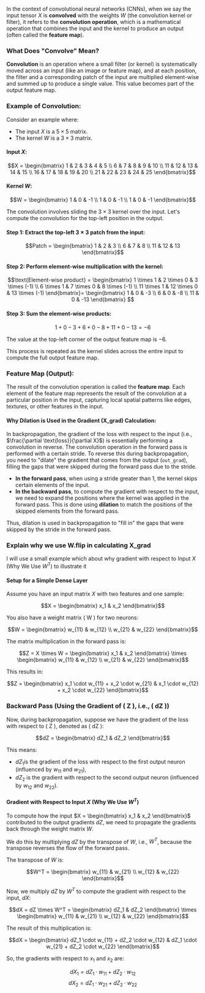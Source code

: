 In the context of convolutional neural networks (CNNs), when we say the input tensor $X$ is **convolved** with the weights $W$ (the convolution kernel or filter), it refers to the **convolution operation**, which is a mathematical operation that combines the input and the kernel to produce an output (often called the **feature map**).

### What Does "Convolve" Mean?
**Convolution** is an operation where a small filter (or kernel) is systematically moved across an input (like an image or feature map), and at each position, the filter and a corresponding patch of the input are multiplied element-wise and summed up to produce a single value. This value becomes part of the output feature map.


### Example of Convolution:

Consider an example where:

- The input $X$ is a $5 \times 5$ matrix.
- The kernel $W$ is a $3 \times 3$ matrix.

#### Input $X$:

$$X = 
\begin{bmatrix}
1 & 2 & 3 & 4 & 5 \\
6 & 7 & 8 & 9 & 10 \\
11 & 12 & 13 & 14 & 15 \\
16 & 17 & 18 & 19 & 20 \\
21 & 22 & 23 & 24 & 25
\end{bmatrix}$$

#### Kernel $W$:

$$W = 
\begin{bmatrix}
1 & 0 & -1 \\
1 & 0 & -1 \\
1 & 0 & -1
\end{bmatrix}$$


The convolution involves sliding the $3 \times 3$ kernel over the input. Let's compute the convolution for the top-left position in the output.

#### Step 1: Extract the top-left $3 \times 3$ patch from the input:

$$Patch = 
\begin{bmatrix}
1 & 2 & 3 \\
6 & 7 & 8 \\
11 & 12 & 13
\end{bmatrix}$$

#### Step 2: Perform element-wise multiplication with the kernel:

$$\text{Element-wise product} = 
\begin{bmatrix}
1 \times 1 & 2 \times 0 & 3 \times (-1) \\
6 \times 1 & 7 \times 0 & 8 \times (-1) \\
11 \times 1 & 12 \times 0 & 13 \times (-1)
\end{bmatrix}=
\begin{bmatrix}
1 & 0 & -3 \\
6 & 0 & -8 \\
11 & 0 & -13
\end{bmatrix}
$$

#### Step 3: Sum the element-wise products:

$$1 + 0 - 3 + 6 + 0 - 8 + 11 + 0 - 13 = -6$$

The value at the top-left corner of the output feature map is $-6$.

This process is repeated as the kernel slides across the entire input to compute the full output feature map.

### Feature Map (Output):

The result of the convolution operation is called the **feature map**. Each element of the feature map represents the result of the convolution at a particular position in the input, capturing local spatial patterns like edges, textures, or other features in the input.


#### **Why Dilation is Used in the Gradient (X_grad) Calculation:**

In backpropagation, the gradient of the loss with respect to the input (i.e., $\frac{\partial \text{loss}}{\partial X}$​) is essentially performing a convolution in reverse. The convolution operation in the forward pass is performed with a certain stride. To reverse this during backpropagation, you need to "dilate" the gradient that comes from the output (`out_grad`), filling the gaps that were skipped during the forward pass due to the stride.

-   **In the forward pass**, when using a stride greater than 1, the kernel skips certain elements of the input.
-   **In the backward pass**, to compute the gradient with respect to the input, we need to expand the positions where the kernel was applied in the forward pass. This is done using **dilation** to match the positions of the skipped elements from the forward pass.

Thus, dilation is used in backpropagation to "fill in" the gaps that were skipped by the stride in the forward pass.

### Explain why we use W.flip in calculating X_grad
I will use a small example which about why gradient with respect to Input $X$ (Why We Use $W^T$) to illustrate it
#### Setup for a Simple Dense Layer

Assume you have an input matrix $X$ with two features and one sample:

$$X = \begin{bmatrix} x_1 & x_2 \end{bmatrix}$$

You also have a weight matrix \( W \) for two neurons:

$$W = \begin{bmatrix} w_{11} & w_{12} \\ w_{21} & w_{22} \end{bmatrix}$$

The matrix multiplication in the forward pass is:

$$Z = X \times W = \begin{bmatrix} x_1 & x_2 \end{bmatrix} \times \begin{bmatrix} w_{11} & w_{12} \\ w_{21} & w_{22} \end{bmatrix}$$

This results in:

$$Z = \begin{bmatrix} x_1 \cdot w_{11} + x_2 \cdot w_{21} & x_1 \cdot w_{12} + x_2 \cdot w_{22} \end{bmatrix}$$

### Backward Pass (Using the Gradient of \( Z \), i.e., \( dZ \))

Now, during backpropagation, suppose we have the gradient of the loss with respect to \( Z \), denoted as \( dZ \):

$$dZ = \begin{bmatrix} dZ_1 & dZ_2 \end{bmatrix}$$

This means:

- $dZ_1$is the gradient of the loss with respect to the first output neuron (influenced by $w_{11}$ and $w_{21}$),
- $dZ_2$ is the gradient with respect to the second output neuron (influenced by $w_{12}$ and $w_{22}$).

#### Gradient with Respect to Input $X$ (Why We Use $W^T$)

To compute how the input $X = \begin{bmatrix} x_1 & x_2 \end{bmatrix}$ contributed to the output gradients $dZ$, we need to propagate the gradients back through the weight matrix $W$.

We do this by multiplying $dZ$ by the transpose of $W$, i.e., $W^T$, because the transpose reverses the flow of the forward pass.

The transpose of $W$ is:

$$W^T = \begin{bmatrix} w_{11} & w_{21} \\ w_{12} & w_{22} \end{bmatrix}$$

Now, we multiply $dZ$ by $W^T$ to compute the gradient with respect to the input, $dX$:

$$dX = dZ \times W^T = \begin{bmatrix} dZ_1 & dZ_2 \end{bmatrix} \times \begin{bmatrix} w_{11} & w_{21} \\ w_{12} & w_{22} \end{bmatrix}$$

The result of this multiplication is:

$$dX = \begin{bmatrix} dZ_1 \cdot w_{11} + dZ_2 \cdot w_{12} & dZ_1 \cdot w_{21} + dZ_2 \cdot w_{22} \end{bmatrix}$$

So, the gradients with respect to $x_1$ and $x_2$ are:

$$dX_1 = dZ_1 \cdot w_{11} + dZ_2 \cdot w_{12}$$
$$dX_2 = dZ_1 \cdot w_{21} + dZ_2 \cdot w_{22}$$
